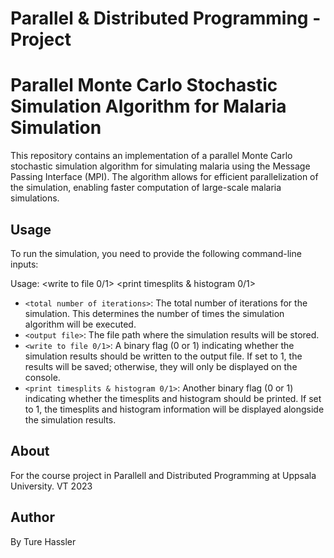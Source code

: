 # Parallel & Distributed Programming - Project
# Parallel Monte Carlo Stochastic Simulation Algorithm for Malaria Simulation

This repository contains an implementation of a parallel Monte Carlo stochastic simulation algorithm for simulating malaria using the Message Passing Interface (MPI). The algorithm allows for efficient parallelization of the simulation, enabling faster computation of large-scale malaria simulations.

## Usage

To run the simulation, you need to provide the following command-line inputs:

Usage: <total number of iterations> <output file> <write to file 0/1> <print timesplits & histogram 0/1>
  
 - `<total number of iterations>`: The total number of iterations for the simulation. This determines the number of times the simulation algorithm will be executed.
- `<output file>`: The file path where the simulation results will be stored.
- `<write to file 0/1>`: A binary flag (0 or 1) indicating whether the simulation results should be written to the output file. If set to 1, the results will be saved; otherwise, they will only be displayed on the console.
- `<print timesplits & histogram 0/1>`: Another binary flag (0 or 1) indicating whether the timesplits and histogram should be printed. If set to 1, the timesplits and histogram information will be displayed alongside the simulation results.

## About
For the course project in Parallell and Distributed Programming at Uppsala University.
VT 2023
  
## Author
By Ture Hassler
 
 
